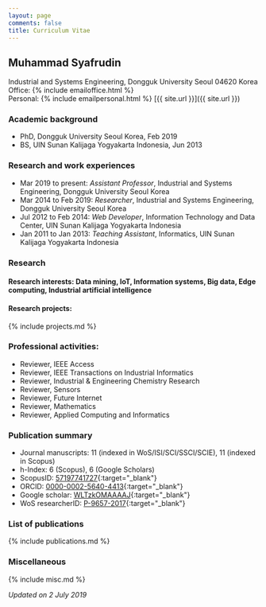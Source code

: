 ```yaml
---
layout: page
comments: false
title: Curriculum Vitae
---
```

## Muhammad Syafrudin
Industrial and Systems Engineering, Dongguk University Seoul 04620 Korea<br/>
Office: {% include emailoffice.html %}<br/>
Personal: {% include emailpersonal.html %}
[{{ site.url }}]({{ site.url }})

### Academic background
- PhD, Dongguk University Seoul Korea, Feb 2019
- BS, UIN Sunan Kalijaga Yogyakarta Indonesia, Jun 2013 

### Research and work experiences
- Mar 2019 to present: *Assistant Professor*, Industrial and Systems Engineering, Dongguk University Seoul Korea
- Mar 2014 to Feb 2019: *Researcher*, Industrial and Systems Engineering, Dongguk University Seoul Korea
- Jul 2012 to Feb 2014: *Web Developer*, Information Technology and Data Center, UIN Sunan Kalijaga Yogyakarta Indonesia 
- Jan 2011 to Jan 2013: *Teaching Assistant*, Informatics, UIN Sunan Kalijaga Yogyakarta Indonesia 

### Research
#### Research interests: Data mining, IoT, Information systems, Big data, Edge computing, Industrial artificial intelligence

#### Research projects:
{% include projects.md %}

### Professional activities:
- Reviewer, IEEE Access
- Reviewer, IEEE Transactions on Industrial Informatics
- Reviewer, Industrial & Engineering Chemistry Research
- Reviewer, Sensors
- Reviewer, Future Internet
- Reviewer, Mathematics
- Reviewer, Applied Computing and Informatics

### Publication summary
- Journal manuscripts: 11 (indexed in WoS/ISI/SCI/SSCI/SCIE), 11 (indexed in Scopus)
- h-Index: 6 (Scopus), 6 (Google Scholars)
- ScopusID: [57197741727](https://www.scopus.com/authid/detail.uri?authorId=57197741727){:target="_blank"}
- ORCID: [0000-0002-5640-4413](http://orcid.org/0000-0002-5640-4413){:target="_blank"}
- Google scholar: [WLTzkOMAAAAJ](https://scholar.google.co.kr/citations?user=WLTzkOMAAAAJ){:target="_blank"}
- WoS researcherID: [P-9657-2017](https://publons.com/researcher/P-9657-2017/){:target="_blank"}

### List of publications
{% include publications.md %}

### Miscellaneous
{% include misc.md %}


*Updated on 2 July 2019*